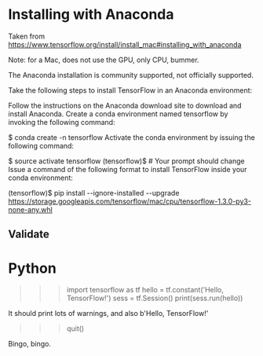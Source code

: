 # Installing with Anaconda

Taken from
https://www.tensorflow.org/install/install_mac#installing_with_anaconda

Note: for a Mac, does not use the GPU, only CPU, bummer.

The Anaconda installation is community supported, not officially supported.

Take the following steps to install TensorFlow in an Anaconda environment:

Follow the instructions on the Anaconda download site to download and install
Anaconda.
Create a conda environment named tensorflow by invoking the following command:

$ conda create -n tensorflow
Activate the conda environment by issuing the following command:

$ source activate tensorflow
 (tensorflow)$  # Your prompt should change
 Issue a command of the following format to install TensorFlow inside your
 conda environment:

 (tensorflow)$ pip install --ignore-installed --upgrade https://storage.googleapis.com/tensorflow/mac/cpu/tensorflow-1.3.0-py3-none-any.whl

## Validate
# Python
>>> import tensorflow as tf
>>> hello = tf.constant('Hello, TensorFlow!')
>>> sess = tf.Session()
>>> print(sess.run(hello))

It should print lots of warnings, and also b'Hello, TensorFlow!'
>>> quit()

Bingo, bingo.
